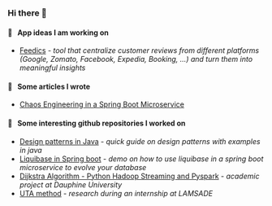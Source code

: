 ### Hi there 👋

#### :briefcase: &nbsp; App ideas I am working on
- [Feedics](/feedics/README.md) - *tool that centralize customer reviews from different platforms (Google, Zomato, Facebook, Expedia, Booking, ...) and turn them into meaningful insights*
 
#### :page_facing_up: &nbsp; Some articles I wrote
- [Chaos Engineering in a Spring Boot Microservice](https://medium.com/@eliedhr/chaos-engineering-in-a-spring-boot-microservice-8a17ad536ecf)

#### :file_folder: &nbsp; Some interesting github repositories I worked on
- [Design patterns in Java](https://github.com/elieahd/design-patterns) - *quick guide on design patterns with examples in java*
- [Liquibase in Spring boot](https://github.com/elieahd/spring-boot-liquibase) - *demo on how to use liquibase in a spring boot microservice to evolve your database*
- [Dijkstra Algorithm - Python Hadoop Streaming and Pyspark](https://github.com/bilal-elchami/dijkstra-hadoop-spark) - *academic project at Dauphine University*
- [UTA method](https://github.com/elieahd/decision-uta-method) - *research during an internship at LAMSADE*
